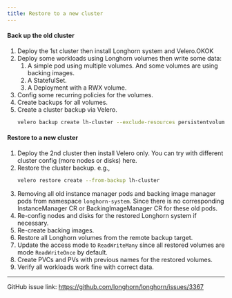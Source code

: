 ```yaml
---
title: Restore to a new cluster
---
```


#### Back up the old cluster
1. Deploy the 1st cluster then install Longhorn system and Velero.OKOK
2. Deploy some workloads using Longhorn volumes then write some data:
   1. A simple pod using multiple volumes. And some volumes are using backing images.
   2. A StatefulSet.
   3. A Deployment with a RWX volume.
3. Config some recurring policies for the volumes.
4. Create backups for all volumes.
5. Create a cluster backup via Velero.
    ```bash
    velero backup create lh-cluster --exclude-resources persistentvolumes,persistentvolumeclaims,backuptargets.longhorn.io,backupvolumes.longhorn.io,backups.longhorn.io,nodes.longhorn.io,volumes.longhorn.io,engines.longhorn.io,replicas.longhorn.io,backingimagedatasources.longhorn.io,backingimagemanagers.longhorn.io,backingimages.longhorn.io,sharemanagers.longhorn.io,instancemanagers.longhorn.io,engineimages.longhorn.io
    ```
   
#### Restore to a new cluster
1. Deploy the 2nd cluster then install Velero only. You can try with different cluster config (more nodes or disks) here.
2. Restore the cluster backup. e.g.,
    ```bash
    velero restore create --from-backup lh-cluster
    ```
3. Removing all old instance manager pods and backing image manager pods from namespace `longhorn-system`. Since there is no corresponding InstanceManager CR or BackingImageManager CR for these old pods. 
4. Re-config nodes and disks for the restored Longhorn system if necessary.
5. Re-create backing images.
6. Restore all Longhorn volumes from the remote backup target.
7. Update the access mode to `ReadWriteMany` since all restored volumes are mode `ReadWriteOnce` by default.
8. Create PVCs and PVs with previous names for the restored volumes.
9. Verify all workloads work fine with correct data.

---

GitHub issue link: https://github.com/longhorn/longhorn/issues/3367
